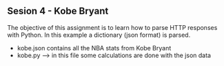 ## Sesion 4 - Kobe Bryant
The objective of this assignment is to learn how to parse HTTP responses with Python.
In this example a dictionary (json format) is parsed.

- kobe.json contains all the NBA stats from Kobe Bryant
- kobe.py --> in this file some calculations are done with the json data
